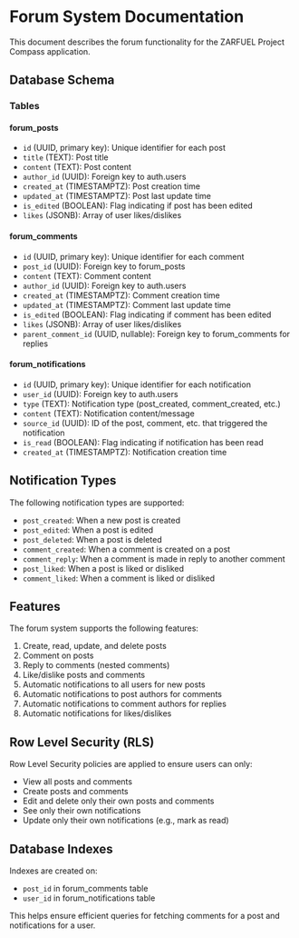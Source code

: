 # Forum System Documentation

This document describes the forum functionality for the ZARFUEL Project Compass application.

## Database Schema

### Tables

#### forum_posts
- `id` (UUID, primary key): Unique identifier for each post
- `title` (TEXT): Post title
- `content` (TEXT): Post content
- `author_id` (UUID): Foreign key to auth.users
- `created_at` (TIMESTAMPTZ): Post creation time
- `updated_at` (TIMESTAMPTZ): Post last update time
- `is_edited` (BOOLEAN): Flag indicating if post has been edited
- `likes` (JSONB): Array of user likes/dislikes

#### forum_comments
- `id` (UUID, primary key): Unique identifier for each comment
- `post_id` (UUID): Foreign key to forum_posts
- `content` (TEXT): Comment content
- `author_id` (UUID): Foreign key to auth.users
- `created_at` (TIMESTAMPTZ): Comment creation time
- `updated_at` (TIMESTAMPTZ): Comment last update time
- `is_edited` (BOOLEAN): Flag indicating if comment has been edited
- `likes` (JSONB): Array of user likes/dislikes
- `parent_comment_id` (UUID, nullable): Foreign key to forum_comments for replies

#### forum_notifications
- `id` (UUID, primary key): Unique identifier for each notification
- `user_id` (UUID): Foreign key to auth.users
- `type` (TEXT): Notification type (post_created, comment_created, etc.)
- `content` (TEXT): Notification content/message
- `source_id` (UUID): ID of the post, comment, etc. that triggered the notification
- `is_read` (BOOLEAN): Flag indicating if notification has been read
- `created_at` (TIMESTAMPTZ): Notification creation time

## Notification Types

The following notification types are supported:

- `post_created`: When a new post is created
- `post_edited`: When a post is edited
- `post_deleted`: When a post is deleted
- `comment_created`: When a comment is created on a post
- `comment_reply`: When a comment is made in reply to another comment
- `post_liked`: When a post is liked or disliked
- `comment_liked`: When a comment is liked or disliked

## Features

The forum system supports the following features:

1. Create, read, update, and delete posts
2. Comment on posts
3. Reply to comments (nested comments)
4. Like/dislike posts and comments
5. Automatic notifications to all users for new posts
6. Automatic notifications to post authors for comments
7. Automatic notifications to comment authors for replies
8. Automatic notifications for likes/dislikes

## Row Level Security (RLS)

Row Level Security policies are applied to ensure users can only:

- View all posts and comments
- Create posts and comments
- Edit and delete only their own posts and comments
- See only their own notifications
- Update only their own notifications (e.g., mark as read)

## Database Indexes

Indexes are created on:
- `post_id` in forum_comments table
- `user_id` in forum_notifications table

This helps ensure efficient queries for fetching comments for a post and notifications for a user. 